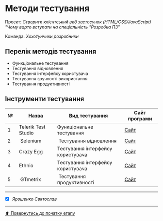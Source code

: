 # Методи тестування

Проект: *Створити клієнтський веб застосунок (HTML/CSS/JavaScript) "Чому варто вступати на спеціальність "Розробка ПЗ"*

Команда: *Хохотунчики розробники*

## Перелік методів тестування 

* Функціональне тестування
* Тестування відновлення
* Тестування інтерфейсу користувача
* Тестування зручності використання
* Тестування продуктивності


## Інструменти тестування


|№ |Назва|Вид тестування|Сайт програми |
|--|---|---|---|
|1| Telerik Test Studio | Функціональне тестування | [Сайт](https://www.telerik.com/teststudio)
|2| Selenium | Тестування відновлення | [Сайт](https://www.selenium.dev)
|3| Crazy Egg | Тестування інтерфейсу користувача | [Сайт](https://www.crazyegg.com)
|4| Ethnio | Тестування інтерфейсу користувача | [Сайт](https://ethn.io)
|5| GTmetrix| Тестування продуктивності | [Сайт](https://gtmetrix.com)


---

- [x] *Ярошенко Святослав*


---
[:arrow_up: Повернутись до початку етапу](/docs/2.Planning/README.md)
